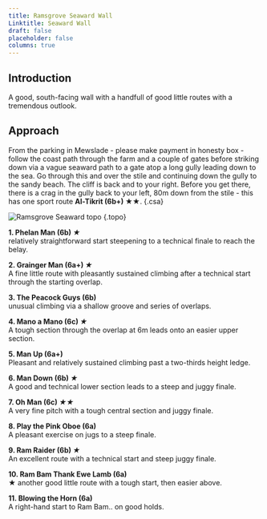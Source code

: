 ```yaml
---
title: Ramsgrove Seaward Wall
Linktitle: Seaward Wall
draft: false
placeholder: false
columns: true
---
```


Introduction
------------

A good, south-facing wall with a handfull of good little routes with a tremendous outlook.

## Approach

From the parking in Mewslade - please make payment in honesty box - follow the coast path through the farm and a couple of gates before striking down via a vague seaward path to a gate atop a long gully leading down to the sea. Go through this and over the stile and continuing down the gully to the sandy beach. The cliff is back and to your right. Before you get there, there is a crag in the gully back to your left, 80m down from the stile - this has one sport route **Al-Tikrit (6b+) ★★**.
{.csa}

![Ramsgrove Seaward topo](/img/south-wales/the-gower/Ramsgrove-Seaward.jpg)
{.topo}

**1. Phelan Man (6b) *★***  
relatively straightforward start steepening to a technical finale to reach the belay.

**2. Grainger Man (6a+) *★***  
A fine little route with pleasantly sustained climbing after a technical start through the starting overlap.

**3. The Peacock Guys (6b)**  
unusual climbing via a shallow groove and series of overlaps.

**4. Mano a Mano (6c) *★***  
A tough section through the overlap at 6m leads onto an easier upper section.

**5. Man Up (6a+)**  
Pleasant and relatively sustained climbing past a two-thirds height ledge.

**6. Man Down (6b) *★***  
A good and technical lower section leads to a steep and juggy finale.

**7. Oh Man (6c) *★★***  
A very fine pitch with a tough central section and juggy finale.

**8. Play the Pink Oboe (6a)**  
A pleasant exercise on jugs to a steep finale.

**9. Ram Raider (6b) *★***  
An excellent route with a technical start and steep juggy finale.

**10. Ram Bam Thank Ewe Lamb (6a)**  
★ another good little route with a tough start, then easier above.

**11. Blowing the Horn (6a)**  
A right-hand start to Ram Bam.. on good holds.